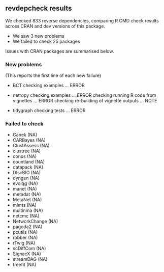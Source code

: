 ## revdepcheck results

We checked 833 reverse dependencies, comparing R CMD check results across CRAN and dev versions of this package.

 * We saw 3 new problems
 * We failed to check 25 packages

Issues with CRAN packages are summarised below.

### New problems
(This reports the first line of each new failure)

* BCT
  checking examples ... ERROR

* netropy
  checking examples ... ERROR
  checking running R code from vignettes ... ERROR
  checking re-building of vignette outputs ... NOTE

* tidygraph
  checking tests ... ERROR

### Failed to check

* Canek         (NA)
* CARBayes      (NA)
* ClustAssess   (NA)
* clustree      (NA)
* conos         (NA)
* countland     (NA)
* datapack      (NA)
* DIscBIO       (NA)
* dyngen        (NA)
* evolqg        (NA)
* manet         (NA)
* metadat       (NA)
* MetaNet       (NA)
* mlmts         (NA)
* multinma      (NA)
* netcmc        (NA)
* NetworkChange (NA)
* pagoda2       (NA)
* pcutils       (NA)
* robber        (NA)
* rTwig         (NA)
* scDiffCom     (NA)
* SignacX       (NA)
* streamDAG     (NA)
* treefit       (NA)
